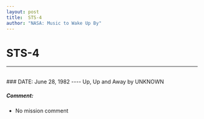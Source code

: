 ```yaml
---
layout: post
title:  STS-4
author: "NASA: Music to Wake Up By"
---
```


# STS-4
----
<br/>
### DATE: June 28, 1982
----
Up, Up and Away by UNKNOWN

##### Comment:
* No mission comment
